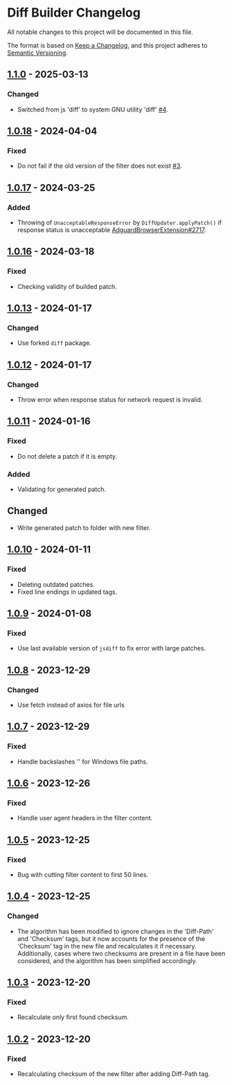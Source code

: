 # Diff Builder Changelog

All notable changes to this project will be documented in this file.

The format is based on [Keep a Changelog](https://keepachangelog.com/en/1.0.0/),
and this project adheres to [Semantic Versioning](https://semver.org/spec/v2.0.0.html).

## [1.1.0] - 2025-03-13

### Changed

- Switched from js 'diff' to system GNU utility 'diff' [#4].

[1.1.0]: https://github.com/AdguardTeam/DiffBuilder/compare/v1.0.18...v1.1.0
[#4]: https://github.com/AdguardTeam/DiffBuilder/issues/4

## [1.0.18] - 2024-04-04

### Fixed

- Do not fail if the old version of the filter does not exist [#3].

[1.0.18]: https://github.com/AdguardTeam/DiffBuilder/compare/v1.0.17...v1.0.18
[#3]: https://github.com/AdguardTeam/DiffBuilder/issues/3

## [1.0.17] - 2024-03-25

### Added

- Throwing of `UnacceptableResponseError` by `DiffUpdater.applyPatch()`
  if response status is unacceptable [AdguardBrowserExtension#2717].

[1.0.17]: https://github.com/AdguardTeam/DiffBuilder/compare/v1.0.16...v1.0.17
[AdguardBrowserExtension#2717]: https://github.com/AdguardTeam/AdguardBrowserExtension/issues/2717

## [1.0.16] - 2024-03-18

### Fixed

- Checking validity of builded patch.

[1.0.16]: https://github.com/AdguardTeam/DiffBuilder/compare/v1.0.13...v1.0.16

## [1.0.13] - 2024-01-17

### Changed

- Use forked `diff` package.

[1.0.13]: https://github.com/AdguardTeam/DiffBuilder/compare/v1.0.12...v1.0.13

## [1.0.12] - 2024-01-17

### Changed

- Throw error when response status for network request is invalid.

[1.0.12]: https://github.com/AdguardTeam/DiffBuilder/compare/v1.0.11...v1.0.12

## [1.0.11] - 2024-01-16

### Fixed

- Do not delete a patch if it is empty.

### Added

- Validating for generated patch.

## Changed

- Write generated patch to folder with new filter.

[1.0.11]: https://github.com/AdguardTeam/DiffBuilder/compare/v1.0.10...v1.0.11

## [1.0.10] - 2024-01-11

### Fixed

- Deleting outdated patches.
- Fixed line endings in updated tags.

[1.0.10]: https://github.com/AdguardTeam/DiffBuilder/compare/v1.0.9...v1.0.10

## [1.0.9] - 2024-01-08

### Fixed

- Use last available version of `jsdiff` to fix error with large patches.

[1.0.9]: https://github.com/AdguardTeam/DiffBuilder/compare/v1.0.8...v1.0.9

## [1.0.8] - 2023-12-29

### Changed

- Use fetch instead of axios for file urls

[1.0.8]: https://github.com/AdguardTeam/DiffBuilder/compare/v1.0.7...v1.0.8

## [1.0.7] - 2023-12-29

### Fixed

- Handle backslashes '\' for Windows file paths.

[1.0.7]: https://github.com/AdguardTeam/DiffBuilder/compare/v1.0.6...v1.0.7

## [1.0.6] - 2023-12-26

### Fixed

- Handle user agent headers in the filter content.

[1.0.6]: https://github.com/AdguardTeam/DiffBuilder/compare/v1.0.5...v1.0.6

## [1.0.5] - 2023-12-25

### Fixed

- Bug with cutting filter content to first 50 lines.

[1.0.5]: https://github.com/AdguardTeam/DiffBuilder/compare/v1.0.4...v1.0.5

## [1.0.4] - 2023-12-25

### Changed

- The algorithm has been modified to ignore changes in the 'Diff-Path' and
  'Checksum' tags, but it now accounts for the presence of the 'Checksum' tag
  in the new file and recalculates it if necessary. Additionally, cases where
  two checksums are present in a file have been considered, and the algorithm
  has been simplified accordingly.

[1.0.4]: https://github.com/AdguardTeam/DiffBuilder/compare/v1.0.3...v1.0.4

## [1.0.3] - 2023-12-20

### Fixed

- Recalculate only first found checksum.

[1.0.3]: https://github.com/AdguardTeam/DiffBuilder/compare/v1.0.2...v1.0.3

## [1.0.2] - 2023-12-20

### Fixed

- Recalculating checksum of the new filter after adding Diff-Path tag.

[1.0.2]:  https://github.com/AdguardTeam/DiffBuilder/compare/v1.0.1...v1.0.2
